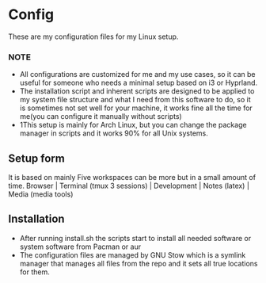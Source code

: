 # Config
These are my configuration files for my Linux setup.
### NOTE
* All configurations are customized for me and my use cases, so it can be useful for someone who needs a minimal setup based on i3 or Hyprland.
* The installation script and inherent scripts are designed to be applied to my system file structure and what I need from this software to do, so it is sometimes not set well for your machine, it works fine all the time for me(you can configure it manually without scripts)
* 1This setup is mainly for Arch Linux, but you can change the package manager in scripts and it works 90% for all Unix systems.
## Setup form
It is based on mainly Five workspaces can be more but in a small amount of time.
Browser | Terminal (tmux 3 sessions) | Development | Notes (latex) | Media (media tools)
## Installation
* After running install.sh the scripts start to install all needed software or system software from Pacman or aur
* The configuration files are managed by GNU Stow which is a symlink manager that manages all files from the repo and it sets all true locations for them.
